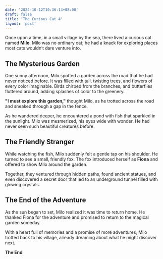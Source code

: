 ```yaml
---
date: '2024-10-12T10:36:13+08:00'
draft: false
title: 'The Curious Cat 4'
layout: 'post'
---
```


Once upon a time, in a small village by the sea, there lived a curious cat named **Milo**. Milo was no ordinary cat; he had a knack for exploring places most cats wouldn’t dare venture into. 

## The Mysterious Garden

One sunny afternoon, Milo spotted a garden across the road that he had never noticed before. It was filled with tall, twisting trees, and flowers of every color imaginable. Birds chirped from the branches, and butterflies fluttered around, adding splashes of color to the greenery.

**"I must explore this garden,"** thought Milo, as he trotted across the road and sneaked through a gap in the fence.

As he wandered deeper, he encountered a pond with fish that sparkled in the sunlight. Milo was mesmerized, his eyes wide with wonder. He had never seen such beautiful creatures before.

## The Friendly Stranger

While watching the fish, Milo suddenly felt a gentle tap on his shoulder. He turned to see a small, friendly fox. The fox introduced herself as **Fiona** and offered to show Milo around the garden.

Together, they ventured through hidden paths, found ancient statues, and even discovered a secret door that led to an underground tunnel filled with glowing crystals.

## The End of the Adventure

As the sun began to set, Milo realized it was time to return home. He thanked Fiona for the adventure and promised to return to the magical garden someday.

With a heart full of memories and a promise of more adventures, Milo trotted back to his village, already dreaming about what he might discover next.


**The End**
